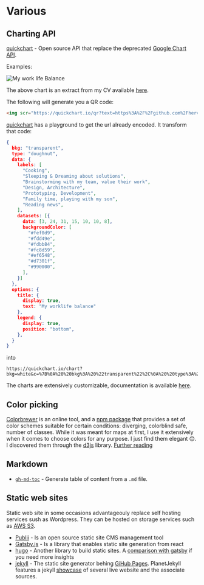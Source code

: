 # Various

## Charting API

[quickchart](https://quickchart.io/) - Open source API that replace the deprecated [Google Chart API](https://developers.google.com/chart/image/).

Examples:

<img src="https://quickchart.io/chart?bkg=white&c=%7B%0A%20%20bkg%3A%20%22transparent%22%2C%0A%20%20type%3A%20%22doughnut%22%2C%0A%20%20data%3A%20%7B%0A%20%20%20%20labels%3A%20%5B%0A%20%20%20%20%20%20%22Cooking%22%2C%0A%20%20%20%20%20%20%22Sleeping%20%26%20Dreaming%20about%20solutions%22%2C%0A%20%20%20%20%20%20%22Brainstorming%20with%20my%20team%2C%20value%20their%20work%22%2C%0A%20%20%20%20%20%20%22Design%2C%20Architecture%22%2C%0A%20%20%20%20%20%20%22Prototyping%2C%20Development%22%2C%0A%20%20%20%20%20%20%22Family%20time%2C%20playing%20with%20my%20son%22%2C%0A%20%20%20%20%20%20%22Reading%20news%22%2C%0A%20%20%20%20%5D%2C%0A%20%20%20%20datasets%3A%20%5B%7B%0A%20%20%20%20%20%20data%3A%20%5B3%2C%2024%2C%2031%2C%2015%2C%2010%2C%2010%2C%208%5D%2C%0A%20%20%20%20%20%20backgroundColor%3A%20%5B%0A%20%20%20%20%20%20%20%20%22%23fef0d9%22%2C%0A%20%20%20%20%20%20%20%20%22%23fdd49e%22%2C%0A%20%20%20%20%20%20%20%20%22%23fdbb84%22%2C%0A%20%20%20%20%20%20%20%20%22%23fc8d59%22%2C%0A%20%20%20%20%20%20%20%20%22%23ef6548%22%2C%0A%20%20%20%20%20%20%20%20%22%23d7301f%22%2C%0A%20%20%20%20%20%20%20%20%22%23990000%22%2C%0A%20%20%20%20%20%20%5D%2C%0A%20%20%20%20%7D%5D%0A%20%20%7D%2C%0A%20%20options%3A%20%7B%0A%20%20%20%20title%3A%20%7B%0A%20%20%20%20%20%20display%3A%20true%2C%0A%20%20%20%20%20%20text%3A%20%22My%20worklife%20balance%22%0A%20%20%20%20%7D%2C%0A%20%20%20%20legend%3A%20%7B%0A%20%20%20%20%20%20display%3A%20true%2C%0A%20%20%20%20%20%20position%3A%20%22bottom%22%2C%0A%20%20%20%20%7D%2C%0A%20%20%7D%0A%7D" alt="My work life Balance" />

The above chart is an extract from my CV available [here](https://github.com/hervenivon/CV/releases).

The following will generate you a QR code:

```html
<img scr="https://quickchart.io/qr?text=https%3A%2F%2Fgithub.com%2Fhervenivon%2FCV%2Freleases" alt="My CV link" />
```

[quickchart](https://quickchart.io/) has a playground to get the url already encoded. It transform that code:

```json
{
  bkg: "transparent",
  type: "doughnut",
  data: {
    labels: [
      "Cooking",
      "Sleeping & Dreaming about solutions",
      "Brainstorming with my team, value their work",
      "Design, Architecture",
      "Prototyping, Development",
      "Family time, playing with my son",
      "Reading news",
    ],
    datasets: [{
      data: [3, 24, 31, 15, 10, 10, 8],
      backgroundColor: [
        "#fef0d9",
        "#fdd49e",
        "#fdbb84",
        "#fc8d59",
        "#ef6548",
        "#d7301f",
        "#990000",
      ],
    }]
  },
  options: {
    title: {
      display: true,
      text: "My worklife balance"
    },
    legend: {
      display: true,
      position: "bottom",
    },
  }
}
```

into

```text
https://quickchart.io/chart?bkg=white&c=%7B%0A%20%20bkg%3A%20%22transparent%22%2C%0A%20%20type%3A%20%22doughnut%22%2C%0A%20%20data%3A%20%7B%0A%20%20%20%20labels%3A%20%5B%0A%20%20%20%20%20%20%22Cooking%22%2C%0A%20%20%20%20%20%20%22Sleeping%20%26%20Dreaming%20about%20solutions%22%2C%0A%20%20%20%20%20%20%22Brainstorming%20with%20my%20team%2C%20value%20their%20work%22%2C%0A%20%20%20%20%20%20%22Design%2C%20Architecture%22%2C%0A%20%20%20%20%20%20%22Prototyping%2C%20Development%22%2C%0A%20%20%20%20%20%20%22Family%20time%2C%20playing%20with%20my%20son%22%2C%0A%20%20%20%20%20%20%22Reading%20news%22%2C%0A%20%20%20%20%5D%2C%0A%20%20%20%20datasets%3A%20%5B%7B%0A%20%20%20%20%20%20data%3A%20%5B3%2C%2024%2C%2031%2C%2015%2C%2010%2C%2010%2C%208%5D%2C%0A%20%20%20%20%20%20backgroundColor%3A%20%5B%0A%20%20%20%20%20%20%20%20%22%23fef0d9%22%2C%0A%20%20%20%20%20%20%20%20%22%23fdd49e%22%2C%0A%20%20%20%20%20%20%20%20%22%23fdbb84%22%2C%0A%20%20%20%20%20%20%20%20%22%23fc8d59%22%2C%0A%20%20%20%20%20%20%20%20%22%23ef6548%22%2C%0A%20%20%20%20%20%20%20%20%22%23d7301f%22%2C%0A%20%20%20%20%20%20%20%20%22%23990000%22%2C%0A%20%20%20%20%20%20%5D%2C%0A%20%20%20%20%7D%5D%0A%20%20%7D%2C%0A%20%20options%3A%20%7B%0A%20%20%20%20title%3A%20%7B%0A%20%20%20%20%20%20display%3A%20true%2C%0A%20%20%20%20%20%20text%3A%20%22My%20worklife%20balance%22%0A%20%20%20%20%7D%2C%0A%20%20%20%20legend%3A%20%7B%0A%20%20%20%20%20%20display%3A%20true%2C%0A%20%20%20%20%20%20position%3A%20%22bottom%22%2C%0A%20%20%20%20%7D%2C%0A%20%20%7D%0A%7D
```

The charts are extensively customizable, documentation is available [here](https://www.chartjs.org/docs/latest/).

## Color picking

[Colorbrewer](http://colorbrewer2.org) is an online tool, and a [npm package](https://www.npmjs.com/package/colorbrewer) that provides a set of color schemes suitable for certain conditions: diverging, colorblind safe, number of classes. While it was meant for maps at first, I use it extensively when it comes to choose colors for any purpose. I just find them elegant 😊. I discovered them through the [d3js](https://github.com/d3/d3) library. [Further reading](http://www.personal.psu.edu/cab38/ColorBrewer/ColorBrewer_updates.html)

## Markdown

* [`gh-md-toc`](https://github.com/ekalinin/github-markdown-toc.go) - Generate table of content from a `.md` file.

## Static web sites

Static web site in some occasions advantageouly replace self hosting services sush as Wordpress. They can be hosted on storage services such as [AWS S3](https://aws.amazon.com/s3/).

* [Publii](https://opencollective.com/Publii) - Is an open source static site CMS management tool
* [Gatsby.js](https://www.gatsbyjs.org) - Is a library that enables static site generation from react
* [hugo](https://gohugo.io/) - Another library to build static sites. A [comparison with gatsby](https://medium.freecodecamp.org/gatsby-vs-hugo-a-detailed-comparison-e78d94f640fc) if you need more insights
* [jekyll](https://github.com/jekyll/jekyll) - The static site generator behing [GiHub Pages](https://pages.github.com/). PlanetJekyll features a jekyll [showcase](http://planetjekyll.github.io/showcase/) of several live website and the associate sources.
